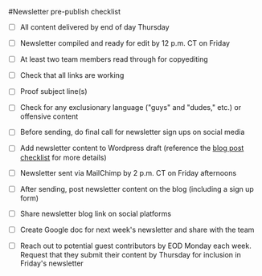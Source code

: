 #Newsletter pre-publish checklist



- [ ] All content delivered by end of day Thursday

- [ ] Newsletter compiled and ready for edit by 12 p.m. CT on Friday

- [ ] At least two team members read through for copyediting

- [ ] Check that all links are working

- [ ] Proof subject line(s)

- [ ] Check for any exclusionary language ("guys" and "dudes," etc.) or offensive content

- [ ] Before sending, do final call for newsletter sign ups on social media

- [ ] Add newsletter content to Wordpress draft (reference the [blog post checklist](/checklists/blog-post.md) for more details)

- [ ] Newsletter sent via MailChimp by 2 p.m. CT on Friday afternoons

- [ ] After sending, post newsletter content on the blog (including a sign up form)

- [ ] Share newsletter blog link on social platforms

- [ ] Create Google doc for next week's newsletter and share with the team

- [ ] Reach out to potential guest contributors by EOD Monday each week. Request that they submit their content by Thursday for inclusion in Friday's newsletter